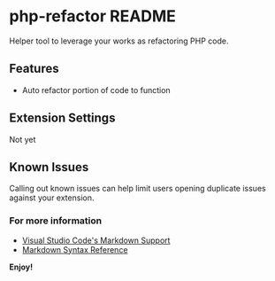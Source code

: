 # php-refactor README

Helper tool to leverage your works as refactoring PHP code.

## Features

* Auto refactor portion of code to function

## Extension Settings

Not yet

## Known Issues

Calling out known issues can help limit users opening duplicate issues against your extension.

### For more information

* [Visual Studio Code's Markdown Support](http://code.visualstudio.com/docs/languages/markdown)
* [Markdown Syntax Reference](https://help.github.com/articles/markdown-basics/)

**Enjoy!**
